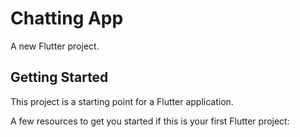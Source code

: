 # Chatting App

A new Flutter project.

## Getting Started

This project is a starting point for a Flutter application.

A few resources to get you started if this is your first Flutter project:

